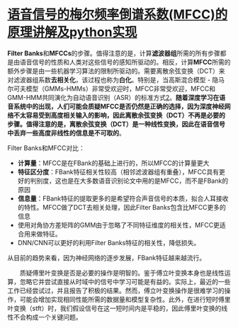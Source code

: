 # [语音信号的梅尔频率倒谱系数(MFCC)的原理讲解及python实现](https://www.cnblogs.com/LXP-Never/p/10918590.html)

**Filter Banks**和**MFCCs**的步骤。值得注意的是，计算**滤波器组**所需的所有步骤都是由语音信号的性质和人类对这些信号的感知所驱动的。相反，计算**MFCC**所需的额外步骤是由一些机器学习算法的限制所驱动的。需要离散余弦变换（DCT）来对滤波器组系数**去相关化**，该过程也称为**白化**。特别是，当高斯混合模型 - 隐马尔可夫模型（GMMs-HMMs）非常受欢迎时，MFCC非常受欢迎，MFCC和GMM-HMM共同演化为自动语音识别（ASR）的标准方式[2](https://tspace.library.utoronto.ca/bitstream/1807/44123/1/Mohamed_Abdel-rahman_201406_PhD_thesis.pdf)。**随着深度学习在语音系统中的出现，人们可能会质疑MFCC是否仍然是正确的选择，因为深度神经网络不太容易受到高度相关输入的影响，因此离散余弦变换（DCT）不再是必要的步骤。值得注意的是，离散余弦变换（DCT）是一种线性变换，因此在语音信号中丢弃一些高度非线性的信息是不可取的**。

Filter Banks和MFCC对比：

-   **计算量**：MFCC是在FBank的基础上进行的，所以MFCC的计算量更大
-   **特征区分度**：FBank特征相关性较高（相邻滤波器组有重叠），MFCC具有更好的判别度，这也是在大多数语音识别论文中用的是MFCC，而不是FBank的原因
-   **信息量**：FBank特征的提取更多的是希望符合声音信号的本质，拟合人耳接收的特性。MFCC做了DCT去相关处理，因此Filter Banks包含比MFCC更多的信息
-   使用对角协方差矩阵的GMM由于忽略了不同特征维度的相关性，MFCC更适合用来做特征。
-   DNN/CNN可以更好的利用Filter Banks特征的相关性，降低损失。

从目前的趋势来看，因为神经网络的逐步发展，FBank特征越来越流行。

　　质疑傅里叶变换是否是必要的操作是明智的。鉴于傅立叶变换本身也是线性运算，忽略它并尝试直接从时域中的信号中学习可能是有益的。实际上，最近的一些工作已经尝试过，并且报告了积极的结果。然而，傅立叶变换操作是很难学习的操作，可能会增加实现相同性能所需的数据量和模型复杂性。此外，在进行短时傅里叶变换（stft）时，我们假设信号在这一短时间内是平稳的，因此傅里叶变换的线性不会构成一个关键问题。